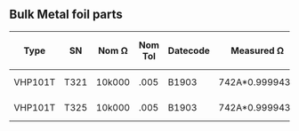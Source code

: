 
## Bulk Metal foil parts
| Type    | SN    | Nom Ω   | Nom Tol | Datecode | Measured Ω     | TCR 18-28 | Zero TCR at | Note    |
| ------- | ----  | ------- | ------- | -------- | -------------- | -------   | ----------- |---------|
| VHP101T | T321  | 10k000  |  .005   | B1903    |742A\*0.9999432 | +33µΩ/°C  |             |         |
| VHP101T | T325  | 10k000  |  .005   | B1903    |742A\*0.9999436 | +20µΩ/°C  |             |         |
